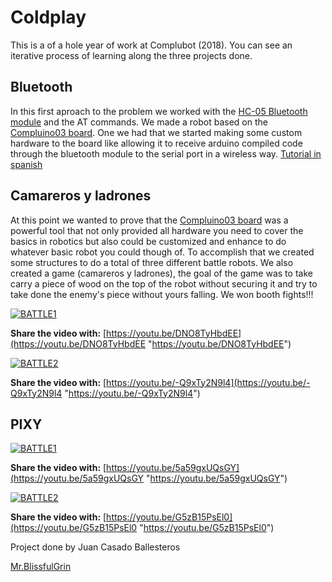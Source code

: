 # Coldplay

This is a of a hole year of work at Complubot (2018).
You can see an iterative process of learning along the three projects done.

## Bluetooth
In this first aproach to the problem we worked with the [HC-05 Bluetooth module](https://aprendiendoarduino.wordpress.com/tag/hc-05/ "HC-05 Bluetooth module") and the AT commands. We made a robot based on the [Compluino03 board](http://complubot.com/inicio/proyectos/compluino-03/ "Compluino03 board"). One we had that we started making some custom hardware to the board like allowing it to receive arduino compiled code through the bluetooth module to the serial port in a wireless way. [Tutorial in spanish](https://forum.arduino.cc/index.php?topic=418175.0 "Tutorial in spanish")

## Camareros y ladrones
At this point we wanted to prove that the [Compluino03 board](http://complubot.com/inicio/proyectos/compluino-03/ "Compluino03 board") was a powerful tool that not only provided all hardware you need to cover the basics in robotics but also could be customized and enhance to do whatever basic robot you could though of. To accomplish that we created some structures to do a total of three different battle robots. We also created a game (camareros y ladrones), the goal of the game was to take carry a piece of wood on the top of the robot without securing it and try to take done the enemy's piece without yours falling.
We won booth fights!!!

[![BATTLE1](http://img.youtube.com/vi/DNO8TyHbdEE/0.jpg)](https://youtu.be/DNO8TyHbdEE)

**Share the video with:** [https://youtu.be/DNO8TyHbdEE](https://youtu.be/DNO8TyHbdEE "https://youtu.be/DNO8TyHbdEE")

[![BATTLE2](http://img.youtube.com/vi/-Q9xTy2N9l4/0.jpg)](https://youtu.be/-Q9xTy2N9l4)

**Share the video with:** [https://youtu.be/-Q9xTy2N9l4](https://youtu.be/-Q9xTy2N9l4 "https://youtu.be/-Q9xTy2N9l4")

## PIXY


[![BATTLE1](http://img.youtube.com/vi/5a59gxUQsGY/0.jpg)](https://youtu.be/5a59gxUQsGY)

**Share the video with:** [https://youtu.be/5a59gxUQsGY](https://youtu.be/5a59gxUQsGY "https://youtu.be/5a59gxUQsGY")

[![BATTLE2](http://img.youtube.com/vi/G5zB15PsEl0/0.jpg)](https://youtu.be/G5zB15PsEl0)

**Share the video with:** [https://youtu.be/G5zB15PsEl0](https://youtu.be/G5zB15PsEl0 "https://youtu.be/G5zB15PsEl0")




Project done by Juan Casado Ballesteros

[Mr.BlissfulGrin](http://www.mrblissfulgrin.com "mrblissfulgrin")
